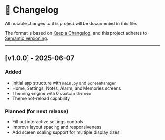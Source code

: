 # 📓 Changelog

All notable changes to this project will be documented in this file.

The format is based on [Keep a Changelog](https://keepachangelog.com/), and this project adheres to [Semantic Versioning](https://semver.org/).

---

## [v1.0.0] - 2025-06-07
### Added
- Initial app structure with `main.py` and `ScreenManager`
- Home, Settings, Notes, Alarm, and Memories screens
- Theming engine with 6 custom themes
- Theme hot-reload capability

### Planned (for next release)
- Fill out interactive settings controls
- Improve layout spacing and responsiveness
- Add screen scaling support for multiple display sizes
